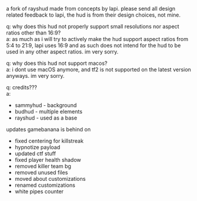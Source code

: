 a fork of rayshud made from concepts by lapi. please send all design related feedback to lapi, the hud is from their design choices, not mine.

q: why does this hud not properly support small resolutions nor aspect ratios other than 16:9?<br>
a: as much as i will try to actively make the hud support aspect ratios from 5:4 to 21:9, lapi uses 16:9 and as such does not intend for the hud to be used in any other aspect ratios. im very sorry.

q: why does this hud not support macos?<br>
a: i dont use macOS anymore, and tf2 is not supported on the latest version anyways. im very sorry.

q: credits???<br>
a:<br>
- sammyhud - background<br>
- budhud - multiple elements<br>
- rayshud - used as a base

updates gamebanana is behind on
- fixed centering for killstreak
- hypnotize payload
- updated ctf stuff
- fixed player health shadow
- removed killer team bg
- removed unused files
- moved about customizations
- renamed customizations
- white pipes counter
